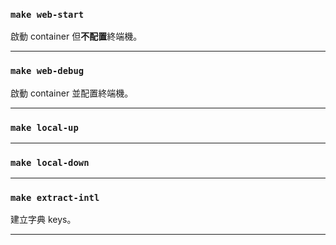 ### `make web-start`

啟動 container 但**不配置**終端機。

---

### `make web-debug`

啟動 container 並配置終端機。

---

### `make local-up`

---

### `make local-down`

---

### `make extract-intl`

建立字典 keys。

---
